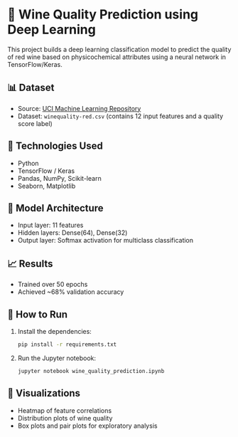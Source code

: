 # 🍷 Wine Quality Prediction using Deep Learning

This project builds a deep learning classification model to predict the quality of red wine based on physicochemical attributes using a neural network in TensorFlow/Keras.

## 📊 Dataset
- Source: [UCI Machine Learning Repository](https://archive.ics.uci.edu/ml/datasets/wine+quality)
- Dataset: `winequality-red.csv` (contains 12 input features and a quality score label)

## 🚀 Technologies Used
- Python
- TensorFlow / Keras
- Pandas, NumPy, Scikit-learn
- Seaborn, Matplotlib

## 🧠 Model Architecture
- Input layer: 11 features
- Hidden layers: Dense(64), Dense(32)
- Output layer: Softmax activation for multiclass classification

## 📈 Results
- Trained over 50 epochs
- Achieved ~68% validation accuracy

## 📂 How to Run
1. Install the dependencies:
    ```bash
    pip install -r requirements.txt
    ```
2. Run the Jupyter notebook:
    ```bash
    jupyter notebook wine_quality_prediction.ipynb
    ```

## 📌 Visualizations
- Heatmap of feature correlations
- Distribution plots of wine quality
- Box plots and pair plots for exploratory analysis




